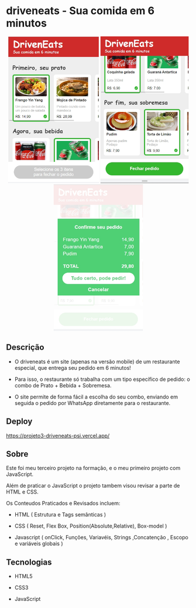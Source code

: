 # driveneats - Sua comida em 6 minutos

<div align="center">
  <img height="400em" src="https://github.com/WellingtonNy/projeto3-driveneats/blob/main/demo-img/demo01.jpg">
  <img height="400em" src="https://github.com/WellingtonNy/projeto3-driveneats/blob/main/demo-img/demo03.jpg">
  <img height="400em" src="https://github.com/WellingtonNy/projeto3-driveneats/blob/main/demo-img/demo02.jpg">

</div>

## Descrição

- O driveneats é um  site (apenas na versão mobile) de um restaurante especial, que entrega seu pedido em 6 minutos!

- Para isso, o restaurante só trabalha com um tipo específico de pedido: o combo de Prato + Bebida + Sobremesa.

- O site permite de forma fácil a escolha do seu combo, enviando em seguida o pedido por WhatsApp diretamente para o restaurante.

## Deploy

https://projeto3-driveneats-psi.vercel.app/

## Sobre

Este foi meu terceiro projeto na formação, e o meu primeiro projeto com JavaScript.

Além de praticar o JavaScript o projeto tambem visou revisar a parte de HTML e CSS.

Os Conteudos Praticados e Revisados incluem:

- HTML ( Estrutura e Tags semânticas )

- CSS ( Reset, Flex Box, Position(Absolute,Relative), Box-model )

- Javascript ( onClick, Funções, Variavéis, Strings ,Concatenção , Escopo e variáveis globais )


## Tecnologias

- HTML5

- CSS3

- JavaScript
